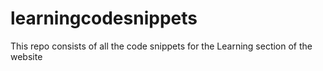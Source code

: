 # learningcodesnippets
This repo consists of all the code snippets for the Learning section of the website
